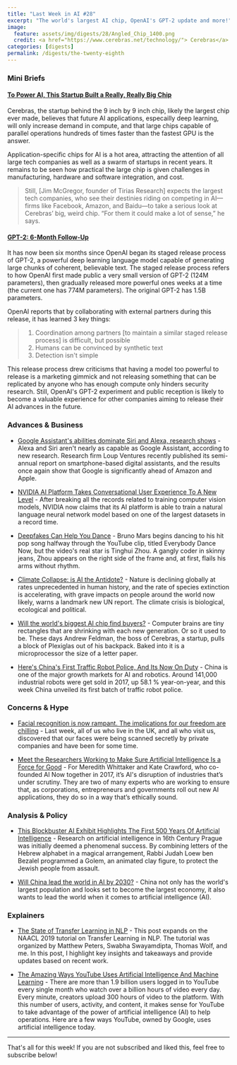 ```yaml
---
title: "Last Week in AI #28"
excerpt: "The world's largest AI chip, OpenAI's GPT-2 update and more!"
image: 
  feature: assets/img/digests/28/Angled_Chip_1400.png
  credit: <a href="https://www.cerebras.net/technology/"> Cerebras</a>
categories: [digests]
permalink: /digests/the-twenty-eighth
---
```


### Mini Briefs

#### [To Power AI, This Startup Built a Really, Really Big Chip](https://www.wired.com/story/power-ai-startup-built-really-big-chip/)

Cerebras, the startup behind the 9 inch by 9 inch chip, likely the largest chip ever made, believes that future AI applications, especailly deep learning, will only increase demand in compute, and that large chips capable of parallel operations hundreds of times faster than the fastest GPU is the answer.

Application-specific chips for AI is a hot area, attracting the attention of all large tech companies as well as a swarm of startups in recent years.
It remains to be seen how practical the large chip is given challenges in manufacturing, hardware and software integration, and cost.

>Still, [Jim McGregor, founder of Tirias Research] expects the largest tech companies, who see their destinies riding on competing in AI—firms like Facebook, Amazon, and Baidu—to take a serious look at Cerebras’ big, weird chip. “For them it could make a lot of sense,” he says.

#### [GPT-2: 6-Month Follow-Up](https://openai.com/blog/gpt-2-6-month-follow-up/)

It has now been six months since OpenAI began its staged release process of GPT-2, a powerful deep learning language model capable of generating large chunks of coherent, believable text.
The staged release process refers to how OpenAI first made public a very small version of GPT-2 (124M parameters), then gradually released more powerful ones weeks at a time (the current one has 774M parameters).
The original GPT-2 has 1.5B parameters.

OpenAI reports that by collaborating with external partners during this release, it has learned 3 key things:

>1. Coordination among partners [to maintain a similar staged release process] is difficult, but possible
>2. Humans can be convinced by synthetic text
>3. Detection isn't simple

This release process drew criticisms that having a model too powerful to release is a marketing gimmick and not releasing something that can be replicated by anyone who has enough compute only hinders security research.
Still, OpenAI's GPT-2 experiment and public reception is likely to become a valuable experience for other companies aiming to release their AI advances in the future.

### Advances & Business

* [Google Assistant's abilities dominate Siri and Alexa, research shows](https://mashable.com/article/google-assistant-dominates-siri-alexa-research/) - Alexa and Siri aren't nearly as capable as Google Assistant, according to new research. Research firm Loup Ventures recently published its semi-annual report on smartphone-based digital assistants, and the results once again show that Google is significantly ahead of Amazon and Apple.

* [NVIDIA AI Platform Takes Conversational User Experience To A New Level](https://www.forbes.com/sites/janakirammsv/2019/08/18/nvidia-ai-platform-takes-conversational-user-experience-to-a-new-level/) - After breaking all the records related to training computer vision models, NVIDIA now claims that its AI platform is able to train a natural language neural network model based on one of the largest datasets in a record time.

* [Deepfakes Can Help You Dance](https://www.bloomberg.com/news/articles/2019-08-19/deepfakes-can-help-you-dance) - Bruno Mars begins dancing to his hit pop song halfway through the YouTube clip, titled Everybody Dance Now, but the video's real star is Tinghui Zhou. A gangly coder in skinny jeans, Zhou appears on the right side of the frame and, at first, flails his arms without rhythm.

* [Climate Collapse: is AI the Antidote?](https://www.forbes.com/sites/tomvanderark/2019/08/19/climate-collapse-is-ai-the-antidote/) - Nature is declining globally at rates unprecedented in human history, and the rate of species extinction is accelerating, with grave impacts on people around the world now likely, warns a landmark new UN report. The climate crisis is biological, ecological and political.

* [Will the world's biggest AI chip find buyers?](https://www.economist.com/business/2019/08/19/will-the-worlds-biggest-ai-chip-find-buyers) - Computer brains are tiny rectangles that are shrinking with each new generation. Or so it used to be. These days Andrew Feldman, the boss of Cerebras, a startup, pulls a block of Plexiglas out of his backpack. Baked into it is a microprocessor the size of a letter paper.

* [Here's China's First Traffic Robot Police, And Its Now On Duty](https://techgrabyte.com/chinas-first-traffic-robot-police/) - China is one of the major growth markets for AI and robotics. Around 141,000 industrial robots were get sold in 2017, up 58.1 % year-on-year, and this week China unveiled its first batch of traffic robot police.

### Concerns & Hype

* [Facial recognition is now rampant. The implications for our freedom are chilling](https://www.theguardian.com/commentisfree/2019/aug/18/facial-recognition-is-now-rampant-implications-for-our-freedom-are-chilling) - Last week, all of us who live in the UK, and all who visit us, discovered that our faces were being scanned secretly by private companies and have been for some time.

* [Meet the Researchers Working to Make Sure Artificial Intelligence Is a Force for Good](https://time.com/5659788/ai-good/) - For Meredith Whittaker and Kate Crawford, who co-founded AI Now together in 2017, it’s AI's disruption of industries that’s under scrutiny. They are two of many experts who are working to ensure that, as corporations, entrepreneurs and governments roll out new AI applications, they do so in a way that’s ethically sound.

### Analysis & Policy

* [This Blockbuster AI Exhibit Highlights The First 500 Years Of Artificial Intelligence](https://www.forbes.com/sites/jonathonkeats/2019/08/19/ai-barbican/) - Research on artificial intelligence in 16th Century Prague was initially deemed a phenomenal success. By combining letters of the Hebrew alphabet in a magical arrangement, Rabbi Judah Loew ben Bezalel programmed a Golem, an animated clay figure, to protect the Jewish people from assault.

* [Will China lead the world in AI by 2030?](https://www.nature.com/articles/d41586-019-02360-7) - China not only has the world's largest population and looks set to become the largest economy, it also wants to lead the world when it comes to artificial intelligence (AI).

### Explainers

* [The State of Transfer Learning in NLP](http://ruder.io/state-of-transfer-learning-in-nlp/) - This post expands on the NAACL 2019 tutorial on Transfer Learning in NLP. The tutorial was organized by Matthew Peters, Swabha Swayamdipta, Thomas Wolf, and me. In this post, I highlight key insights and takeaways and provide updates based on recent work.

* [The Amazing Ways YouTube Uses Artificial Intelligence And Machine Learning](https://www.forbes.com/sites/bernardmarr/2019/08/23/the-amazing-ways-youtube-uses-artificial-intelligence-and-machine-learning/) - There are more than 1.9 billion users logged in to YouTube every single month who watch over a billion hours of video every day. Every minute, creators upload 300 hours of video to the platform. With this number of users, activity, and content, it makes sense for YouTube to take advantage of the power of artificial intelligence (AI) to help operations. Here are a few ways YouTube, owned by Google, uses artificial intelligence today. 

<hr>

That's all for this week! If you are not subscribed and liked this, feel free to subscribe below!

